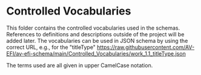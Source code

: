 # Controlled Vocabularies

This folder contains the controlled vocabularies used in the schemas.
References to definitions and descriptions outside of the project will be added later.
The vocabularies can be used in JSON schema by using the correct URL, e.g., for the "titleType" 
https://raw.githubusercontent.com/AV-EFI/av-efi-schema/main/Controlled_Vocabularies/work_1.1_titleType.json

The terms used are all given in upper CamelCase notation.
